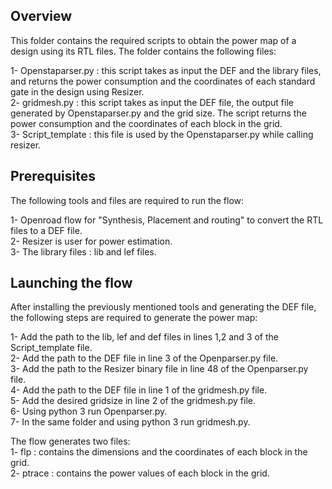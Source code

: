 Overview
--------

This folder contains the required scripts to obtain the power map of a design using its RTL files. The folder contains the following files:  
  
1- Openstaparser.py : this script takes as input the DEF and the library files, and returns the power consumption and the coordinates of each standard gate in the design using Resizer.  
2- gridmesh.py : this script takes as input the DEF file, the output file generated by Openstaparser.py and the grid size. The script returns the power consumption and the coordinates of each block in the grid.  
3- Script_template : this file is used by the Openstaparser.py while calling resizer.  

Prerequisites
-------------

The following tools and files are required to run the flow:
  
1- Openroad flow for "Synthesis, Placement and routing" to convert the RTL files to a DEF file.  
2- Resizer is user for power estimation.   
3- The library files : lib and lef files.  


Launching the flow
------------------

After installing the previously mentioned tools and generating the DEF file, the following steps are required to generate the power map:  
  
1- Add the path to the lib, lef and def files in lines 1,2 and 3 of the Script_template file.  
2- Add the path to the DEF file in line 3 of the Openparser.py file.  
3- Add the path to the Resizer binary file in line 48 of the Openparser.py file.  
4- Add the path to the DEF file in line 1 of the gridmesh.py file.  
5- Add the desired gridsize in line 2 of the gridmesh.py file.  
6- Using python 3 run Openparser.py.  
7- In the same folder and using python 3 run gridmesh.py.  

The flow generates two files:  
1- flp : contains the dimensions and the coordinates of each block in the grid.  
2- ptrace : contains the power values of each block in the grid.  
